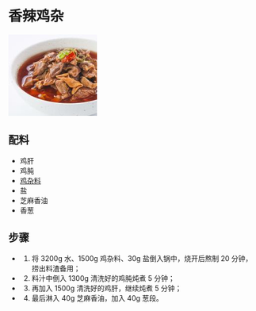 # 香辣鸡杂

![香辣鸡杂](../images/香辣鸡杂.jpg)

## 配料

- 鸡肝
- 鸡肫
- [鸡杂料](/配料/鸡杂料.md)
- 盐
- 芝麻香油
- 香葱

## 步骤

- 1. 将 3200g 水、1500g 鸡杂料、30g 盐倒入锅中，烧开后熬制 20 分钟，捞出料渣备用；
- 2. 料汁中倒入 1300g 清洗好的鸡肫炖煮 5 分钟；
- 3. 再加入 1500g 清洗好的鸡肝，继续炖煮 5 分钟；
- 4. 最后淋入 40g 芝麻香油，加入 40g 葱段。
